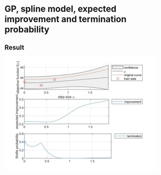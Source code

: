 GP, spline model, expected improvement and termination probability
=======
Result
-------
![alt text](https://github.com/zcemycl/GPsplineEI2/blob/master/result.jpg "result")

